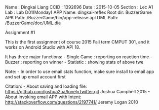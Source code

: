 Name	:	Dingkai Liang
CCID	:	1392696
Date	:	2015-10-05
Section	:	Lec A1
Lab	:	Lab D01(Monday)
APP Name:	dingkai-reflex
Root dir:	BuzzerGame
APK Path:	/BuzzerGame/bin/app-release.apl
UML Path:	/BuzzerGame/doc/UML.dia


Assignment #1

This is the first assignment of course 2015 Fall term CMPUT 301, and it works on Android Studio with API 18.

It has three major functions:
	- Single Game	: reporting on reaction time
	- Buzzer	: reporting on winner
	- Statistic	: showing stats of above twe

Note:
	- In order to use email stats function, make sure install to email app and set up email account first

Citation:
	- About saving and loading file: 
		https://github.com/joshua2ua/lonelyTwitter.git Joshua Campbell 2015
	- About invoking email APP with Intent:
		http://stackoverflow.com/questions/2197741/ Jeremy Logan 2010
